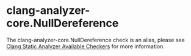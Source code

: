 clang-analyzer-core.NullDereference
===================================

The clang-analyzer-core.NullDereference check is an alias, please see
[Clang Static Analyzer Available
Checkers](https://clang.llvm.org/docs/analyzer/checkers.html#core-nulldereference)
for more information.
